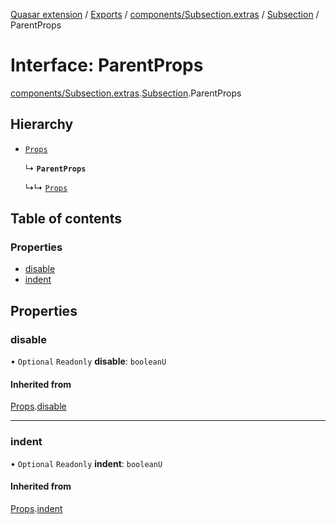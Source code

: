 [Quasar extension](../index.md) / [Exports](../modules.md) / [components/Subsection.extras](../modules/components_Subsection_extras.md) / [Subsection](../modules/components_Subsection_extras.Subsection.md) / ParentProps

# Interface: ParentProps

[components/Subsection.extras](../modules/components_Subsection_extras.md).[Subsection](../modules/components_Subsection_extras.Subsection.md).ParentProps

## Hierarchy

- [`Props`](components_Switchable_extras.Switchable.Props.md)

  ↳ **`ParentProps`**

  ↳↳ [`Props`](components_Subsection_extras.Subsection.Props.md)

## Table of contents

### Properties

- [disable](components_Subsection_extras.Subsection.ParentProps.md#disable)
- [indent](components_Subsection_extras.Subsection.ParentProps.md#indent)

## Properties

### disable

• `Optional` `Readonly` **disable**: `booleanU`

#### Inherited from

[Props](components_Switchable_extras.Switchable.Props.md).[disable](components_Switchable_extras.Switchable.Props.md#disable)

___

### indent

• `Optional` `Readonly` **indent**: `booleanU`

#### Inherited from

[Props](components_Switchable_extras.Switchable.Props.md).[indent](components_Switchable_extras.Switchable.Props.md#indent)
